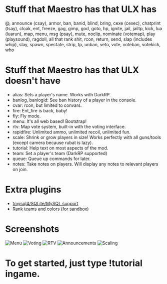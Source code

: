 # Stuff that Maestro has that ULX has
@, announce (csay), armor, ban, banid, blind, bring, cexe (cexec), chatprint (tsay), cloak, ent, freeze, gag, gimp, god, goto, hp, ignite, jail, jailtp, kick, lua (luarun), map, menu, msg (psay), mute, noclip, nominate (votemap), play (playsound), ragdoll, all that rank shit, rcon, return, send, slap (includes whip), slay, spawn, spectate, strip, tp, unban, veto, vote, voteban, votekick, who
# Stuff that Maestro has that ULX doesn't have
 * alias: Sets a player's name. Works with DarkRP.
 * banlog, banlogid: See ban history of a player in the console.
 * cvar: rcon, but limited to convars.
 * fire: Ent_fire is back, baby!
 * fly: Fly mode.
 * menu: It's all web based! Bootstrap!
 * rtv: Map vote system, built-in with the voting interface.
 * rapidfire: Unlimited ammo, unlimited recoil, unlimited fun.
 * scale: Shrink or grow players in size! Works perfectly with all guns/tools (except camera because rubat is lazy).
 * tutorial: Help text on most aspects of the mod.
 * team: Set a player's team (DarkRP supported)
 * queue: Queue up commands for later.
 * notes: Take notes on players. Will display any notes to relevant players on join.

# Extra plugins
 * [tmysql4/SQLite/MySQL support](http://github.com/daaott/maestro-mysql/)
 * [Rank teams and colors (for sandbox)](http://github.com/daaott/maestro-rankteams/)

# Screenshots
![Menu](http://i.imgur.com/euS8waY.png)
![Voting](http://i.imgur.com/a6fWbNU.png)
![RTV](http://i.imgur.com/7AJIP4e.png)
![Announcements](http://i.imgur.com/PnyIXvV.png)
![Scaling](http://i.imgur.com/P3tPcpn.jpg)

# To get started, just type !tutorial ingame.
